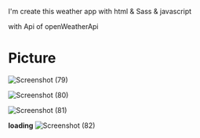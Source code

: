 I'm create this weather app  with html & Sass & javascript 

with Api of openWeatherApi 

# Picture

![Screenshot (79)](https://user-images.githubusercontent.com/66866297/146690236-53eda24b-3c00-46c9-9dfe-4e86576a3fff.png)

![Screenshot (80)](https://user-images.githubusercontent.com/66866297/146690238-b79a66d4-6c75-49d1-8ce5-f00889c37a12.png)

![Screenshot (81)](https://user-images.githubusercontent.com/66866297/146690239-2eee6de1-dff7-45e1-b90e-105432122be8.png)

**loading**
![Screenshot (82)](https://user-images.githubusercontent.com/66866297/146690240-7038df60-f754-4c03-b5b2-0ddc8d980b12.png)
